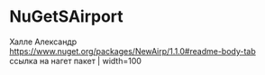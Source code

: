 # NuGetSAirport 
Халле Александр  
https://www.nuget.org/packages/NewAirp/1.1.0#readme-body-tab  
ссылка на нагет пакет | width=100

